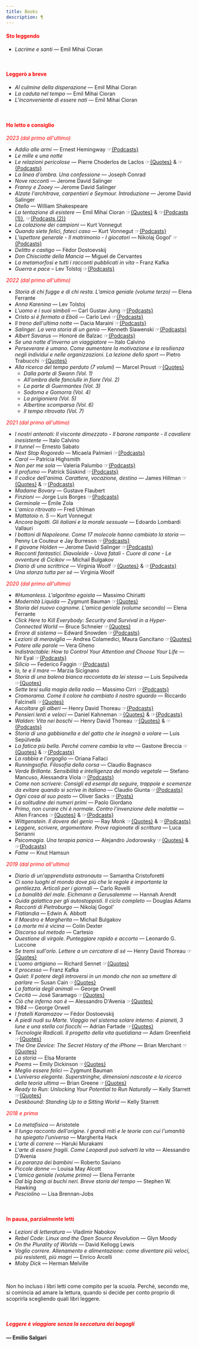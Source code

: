 ```yaml
---
title: Books
description: ¶
---
```


#### <span style="color:red">Sto leggendo</span>

* _Lacrime e santi_ — Emil Mihai Cioran

&nbsp;

#### <span style="color:red">Leggerò a breve</span>

* _Al culmine della disperazione_ — Emil Mihai Cioran
* _La caduta nel tempo_ — Emil Mihai Cioran
* _L'inconveniente di essere nati_ — Emil Mihai Cioran

&nbsp;

#### <span style="color:red">Ho letto e consiglio</span>

<span style="color:red">*2023 (dal primo all'ultimo)*</span>

* _Addio alle armi_ — Ernest Hemingway ☞[{Podcasts}](https://spotifyanchor-web.app.link/e/wjwEQFCxLxb)
* _Le mille e una notte_
* _Le relazioni pericolose_ — Pierre Choderlos de Laclos ☞[{Quotes}](https://miry1919.github.io/hugosite/quote/le-relazioni-pericolose/) & ☞[{Podcasts}](https://spotifyanchor-web.app.link/e/OOsGaFzWvyb)
* _La linea d'ombra. Una confessione_ — Joseph Conrad
* _Nove racconti_ — Jerome David Salinger
* _Franny e Zooey_ — Jerome David Salinger
* _Alzate l'architrave, carpentieri e Seymour. Introduzione_ — Jerome David Salinger
* _Otello_ — William Shakespeare
* _La tentazione di esistere_ — Emil Mihai Cioran ☞[{Quotes}](https://miry1919.github.io/hugosite/quote/la-tentazione-di-esistere/) & ☞[{Podcasts (1)}](https://spotifyanchor-web.app.link/e/wrVvn6c2rzb), ☞[{Podcasts (2)}](https://spotifyanchor-web.app.link/e/NqVxDDJhPzb)
* _La colazione dei campioni_ — Kurt Vonnegut
* _Quando siete felici, fateci caso_ — Kurt Vonnegut ☞[{Podcasts}](https://podcasters.spotify.com/pod/show/miriana-novella7/episodes/111---diretto--e-lui-dice-che-non--un-difetto-e24ec0l)
* _L'ispettore generale - Il matrimonio - I giocatori_ — Nikolaj Gogol’ ☞[{Podcasts}](https://podcasters.spotify.com/pod/show/miriana-novella7/episodes/115--Se-unanima--buona-e-grande--e-ha-un-cuore--allora-pu-ridere-davvero-e2abj8b)
* _Delitto e castigo_ — Fëdor Dostoevskij
* _Don Chisciotte della Mancia_ — Miguel de Cervantes
* _La metamorfosi e tutti i racconti pubblicati in vita_ – Franz Kafka
* _Guerra e pace_ – Lev Tolstoj ☞[{Podcasts}](https://youtu.be/okUvXUdt_KI?si=g3fdcOBxlb8ZRsRP)
&nbsp;

<span style="color:red">*2022 (dal primo all'ultimo)*</span>

* _Storia di chi fugge e di chi resta. L’amica geniale (volume terzo)_ — Elena Ferrante
* _Anna Karenina_ — Lev Tolstoj
* _L'uomo e i suoi simboli_ — Carl Gustav Jung ☞[{Podcasts}](https://anchor.fm/miriana-novella7/episodes/72--I-numeri-sono-prodotti-spontanei-e-autonomi-dellinconscio-e1fau0o)
* _Cristo si è fermato a Eboli_ — Carlo Levi ☞[{Podcasts}](https://anchor.fm/miriana-novella7/episodes/75--Una-che-ragiona--ragiona--ragiona--non-si-ferma-mai-e1gakd3)
* _Il treno dell'ultima notte_ — Dacia Maraini ☞[{Podcasts}](https://anchor.fm/miriana-novella7/episodes/77--Se-non-tiro-gi-il-microfono-e1gv4si)
* _Salinger. La vera storia di un genio_ — Kenneth Slawenski ☞[{Podcasts}](https://anchor.fm/miriana-novella7/episodes/82--Una-cosa-molto-speciale-che-io-sento-e1ii7st)
* _Albert Savarus_ — Honoré de Balzac ☞[{Podcasts}](https://anchor.fm/miriana-novella7/episodes/83--Un-libro-vive-pi-a-lungo-di-una-giovane-donna-e1ispjj)
* _Se una notte d'inverno un viaggiatore_ — Italo Calvino
* _Perseverare è umano. Come aumentare la motivazione e la resilienza negli individui e nelle organizzazioni. La lezione dello sport_ — Pietro Trabucchi ☞[{Quotes}](https://miry1919.github.io/hugosite/quote/perseverare-e-umano/)
* _Alla ricerca del tempo perduto (7 volumi)_ — Marcel Proust ☞[{Quotes}](https://miry1919.github.io/hugosite/quote/alla-ricerca-del-tempo-perduto/)
    * *Dalla parte di Swann (Vol. 1)*
    * *All'ombra delle fanciulle in fiore (Vol. 2)*
    * *La parte di Guermantes (Vol. 3)*
    * *Sodoma e Gomorra (Vol. 4)*
    * *La prigioniera (Vol. 5)*
    * *Albertine scomparsa (Vol. 6)*
    * *Il tempo ritrovato (Vol. 7)*
&nbsp;

<span style="color:red">*2021 (dal primo all'ultimo)*</span>

* _I nostri antenati: Il visconte dimezzato - Il barone rampante - Il cavaliere inesistente_ — Italo Calvino
* _Il tunnel_ — Ernesto Sabato
* _Next Stop Rogoredo_ — Micaela Palmieri ☞[{Podcasts}](https://anchor.fm/miriana-novella7/episodes/45--Lamore--almeno-in-teoria--era-una-sorta-di-follia-gioiosa-er74es)
* _Carol_ — Patricia Highsmith
* _Non per me sola_  — Valeria Palumbo ☞[{Podcasts}](https://anchor.fm/miriana-novella7/episodes/48--Non-ci-sono-i-pezzi-di-ricambio-et4uni)
* _Il profumo_ — Patrick Süskind ☞[{Podcasts}](https://anchor.fm/miriana-novella7/episodes/49--Il-genio-pu-essere-confinato-dentro-un-guscio-di-noce-etp4nt)
* _Il codice dell'anima. Carattere, vocazione, destino_ — James Hillman ☞[{Quotes}](https://miry1919.github.io/hugosite/quote/il-codice-dellanima/)  & ☞[{Podcasts}](https://anchor.fm/miriana-novella7/episodes/Ci-che-conta--la-passione-e1044l6)
* _Madame Bovary_ — Gustave Flaubert
* _Finzioni_ — Jorge Luis Borges ☞[{Podcasts}](https://anchor.fm/miriana-novella7/episodes/63--Chi--che-vuole-i-fiori--da-morto--Nessuno-e18kgs9)
* _Germinale_ — Émile Zola
* _L'amico ritrovato_ — Fred Uhlman
* _Mattatoio n. 5_ — Kurt Vonnegut
* _Ancora bigotti. Gli italiani e la morale sessuale_ — Edoardo Lombardi Vallauri
* _I bottoni di Napoleone. Come 17 molecole hanno cambiato la storia_ — Penny Le Couteur e Jay Burreson ☞[{Podcasts}](https://anchor.fm/miriana-novella7/episodes/60--Una-puntata-internazionale-e17iirj)
* _Il giovane Holden_ — Jerome David Salinger ☞[{Podcasts}](https://anchor.fm/miriana-novella7/episodes/63--Chi--che-vuole-i-fiori--da-morto--Nessuno-e18kgs9)
* _Racconti fantastici. Diavoleide - Uova fatali - Cuore di cane - Le avventure di Cicikov_ — Michail Bulgakov
* _Diario di una scrittrice_ — Virginia Woolf ☞[{Quotes}](https://miry1919.github.io/hugosite/quote/diario-di-una-scrittrice/) & ☞[{Podcasts}](https://anchor.fm/miriana-novella7/episodes/71--Questa-funge-un-po-da-seconda-introduzione-BONUS-e1chv4r)
* _Una stanza tutta per sé_ — Virginia Woolf
&nbsp;

<span style="color:red">*2020 (dal primo all'ultimo)*</span>

* _#Humanless. L'algoritmo egoista_ — Massimo Chiriatti
* _Modernità Liquida_ — Zygmunt Bauman ☞[{Quotes}](https://miry1919.github.io/hugosite/quote/modernita-liquida/)
* _Storia del nuovo cognome. L'amica geniale (volume secondo)_ — Elena Ferrante
* _Click Here to Kill Everybody: Security and Survival in a Hyper-Connected World_ — Bruce Schneier ☞[{Quotes}](https://miry1919.github.io/hugosite/quote/click-here-to-kill-everybody/)
* _Errore di sistema_ — Edward Snowden ☞[{Podcasts}](https://anchor.fm/miriana-novella7/episodes/Provate--cambiate--cambiate-sempre-le-cose-che-fate-eampug)
* _Lezioni di meraviglia_ — Andrea Colamedici, Maura Gancitano ☞[{Quotes}](https://miry1919.github.io/hugosite/quote/lezioni-di-meraviglia/)
* _Potere alle parole_ — Vera Gheno
* _Indistractable: How to Control Your Attention and Choose Your Life_ — Nir Eyal ☞[{Podcasts}](https://anchor.fm/miriana-novella7/episodes/Tutto-parte-dal-nostro-cervello-eb1oku)
* _Silicio_ — Federico Faggin ☞[{Podcasts}](https://anchor.fm/miriana-novella7/episodes/Amore--disciplina--passione-e-coraggio-eb6kr4)
* _Io, te e il mare_ — Marzia Sicignano
* _Storia di una balena bianca raccontata da lei stessa_ — Luis Sepúlveda ☞[{Quotes}](https://miry1919.github.io/hugosite/quote/storia-di-una-balena-bianca-raccontata-da-lei-stessa/)
* _Sette tesi sulla magia della radio_ — Massimo Cirri ☞[{Podcasts}](https://anchor.fm/miriana-novella7/episodes/Urla-e-pianti--sconforto--fame-di-latte--voglia-di-qualcosa-che-non-c-ebi479)
* _Cromorama. Come il colore ha cambiato il nostro sguardo_ — Riccardo Falcinelli ☞[{Quotes}](https://miry1919.github.io/hugosite/quote/cromorama/)
* _Ascoltare gli alberi_ — Henry David Thoreau ☞[{Podcasts}](https://anchor.fm/miriana-novella7/episodes/Quanta-potenza-ha-il-silenzio-ed01gj)
* _Pensieri lenti e veloci_ — Daniel Kahneman ☞[{Quotes}](https://miry1919.github.io/hugosite/quote/pensieri-lenti-e-veloci/) & ☞[{Podcasts}](https://anchor.fm/miriana-novella7/episodes/Non-si-sarebbe-vista-la-fatica-eceofh)
* _Walden: Vita nei boschi_ — Henry David Thoreau ☞[{Quotes}](https://miry1919.github.io/hugosite/quote/walden/) & ☞[{Podcasts}](https://anchor.fm/miriana-novella7/episodes/Parecchie-vite-parallele-ee7nke)
* _Storia di una gabbianella e del gatto che le insegnò a volare_ — Luis Sepúlveda
* _La fatica più bella. Perché correre cambia la vita_ — Gastone Breccia ☞[{Quotes}](https://miry1919.github.io/hugosite/quote/la-fatica-piu-bella/) & ☞[{Podcasts}](https://anchor.fm/miriana-novella7/episodes/La-vita-non--mai-semplice-e-non-ci-sono-scorciatoie-ees23p)
* _La rabbia e l'orgoglio_ — Oriana Fallaci
* _Runningsofia. Filosofia della corsa_ — Claudio Bagnasco
* _Verde Brillante. Sensibilità e intelligenza del mondo vegetale_ — Stefano Mancuso, Alessandra Viola ☞[{Podcasts}](https://anchor.fm/miriana-novella7/episodes/Non-capiamo-perch-ci-fa-soffrire-cos-efnop8)
* _Come non scrivere: Consigli ed esempi da seguire, trappole e scemenze da evitare quando si scrive in italiano_ — Claudio Giunta ☞[{Podcasts}](https://anchor.fm/miriana-novella7/episodes/Un-po-di-brio-nella-conversazione-egmih4)
* _Ogni cosa al suo posto_ — Oliver Sacks ☞[{Posts}](https://miry1919.github.io/hugosite/post/un-estate-di-follia/)
* _La solitudine dei numeri primi_ — Paolo Giordano
* _Primo, non curare chi è normale. Contro l'invenzione delle malattie_ — Allen Frances ☞[{Quotes}](https://miry1919.github.io/hugosite/quote/primo-non-curare-chi-e-normale/) & ☞[{Podcasts}](https://anchor.fm/miriana-novella7/episodes/E-allora-andiamo--partiamo-ej8j9l)
* _Wittgenstein. Il dovere del genio_ — Ray Monk ☞[{Quotes}](https://miry1919.github.io/hugosite/quote/wittgenstein/) & ☞[{Podcasts}](https://anchor.fm/miriana-novella7/episodes/Grazie-allamore-ek9qnj)
* _Leggere, scrivere, argomentare. Prove ragionate di scrittura_ — Luca Serianni
* _Psicomagia. Una terapia panica_ — Alejandro Jodorowsky ☞[{Quotes}](https://miry1919.github.io/hugosite/quote/psicomagia/) & ☞[{Podcasts}](https://anchor.fm/miriana-novella7/episodes/Siamo-uniti-da-fili-segreti-en5o53)
* _Fame_ — Knut Hamsun
&nbsp;

<span style="color:red">*2019 (dal primo all'ultimo)*</span>

* _Diario di un'apprendista astronauta_ — Samantha Cristoforetti
* _Ci sono luoghi al mondo dove più che le regole è importante la gentilezza. Articoli per i giornali_ — Carlo Rovelli
* _La banalità del male. Eichmann a Gerusalemme_ — Hannah Arendt
* _Guida galattica per gli autostoppisti. Il ciclo completo_ — Douglas Adams
* _Racconti di Pietroburgo_ — Nikolaj Gogol'
* _Flatlandia_ — Edwin A. Abbott
* _Il Maestro e Margherita_ — Michail Bulgakov
* _La morte mi è vicina_ — Colin Dexter
* _Discorso sul metodo_ — Cartesio
* _Questione di virgole. Punteggiare rapido e accorto_ — Leonardo G. Luccone
* _Se tremi sull'orlo. Lettere a un cercatore di sé_ — Henry David Thoreau ☞[{Quotes}](https://miry1919.github.io/hugosite/quote/se-tremi-sullorlo/)
* _L'uomo artigiano_ — Richard Sennet ☞[{Quotes}](https://miry1919.github.io/hugosite/quote/luomo-artigiano/)
* _Il processo_ — Franz Kafka
* _Quiet: Il potere degli introversi in un mondo che non sa smettere di parlare_ — Susan Cain ☞[{Quotes}](https://miry1919.github.io/hugosite/quote/quiet/)
* _La fattoria degli animali_ — George Orwell
* _Cecità_ — José Saramago ☞[{Quotes}](https://miry1919.github.io/hugosite/quote/cecita/)
* _Ciò che inferno non è_ — Alessandro D'Avenia ☞[{Quotes}](https://miry1919.github.io/hugosite/quote/cio-che-inferno-non-e/)
* _1984_ — George Orwell
* _I fratelli Karamazov_ — Fëdor Dostoevskij
* _A piedi nudi su Marte. Viaggio nel sistema solare interno: 4 pianeti, 3 lune e una stella coi fiocchi_ — Adrian Fartade ☞[{Quotes}](https://miry1919.github.io/hugosite/quote/a-piedi-nudi-su-marte/)
* _Tecnologie Radicali. Il progetto della vita quotidiana_ — Adam Greenfield ☞[{Quotes}](https://miry1919.github.io/hugosite/quote/tecnologie-radicali/)
* _The One Device: The Secret History of the iPhone_ — Brian Merchant ☞[{Quotes}](https://miry1919.github.io/hugosite/quote/the-one-device/)
* _La storia_ — Elsa Morante
* _Poems_ — Emily Dickinson ☞[{Quotes}](https://miry1919.github.io/hugosite/quote/emily-dickinson/)
* _Meglio essere felici_ — Zygmunt Bauman
* _L'universo elegante. Superstringhe, dimensioni nascoste e la ricerca della teoria ultima_ — Brian Greene ☞[{Quotes}](https://miry1919.github.io/hugosite/quote/luniverso-elegante/)
* _Ready to Run: Unlocking Your Potential to Run Naturally_ — Kelly Starrett ☞[{Quotes}](https://miry1919.github.io/hugosite/quote/ready-to-run/)
* _Deskbound: Standing Up to a Sitting World_ — Kelly Starrett
&nbsp;

<span style="color:red">*2018 e prima*</span>

* _La metafisica_ — Aristotele
* _Il lungo racconto dell'origine. I grandi miti e le teorie con cui l'umanità ha spiegato l'universo_ — Margherita Hack
* _L'arte di correre_ — Haruki Murakami
* _L'arte di essere fragili. Come Leopardi può salvarti la vita_ — Alessandro D'Avenia
* _La paranza dei bambini_ — Roberto Saviano
* _Piccole donne_ — Louisa May Alcott
* _L'amica geniale (volume primo)_ — Elena Ferrante
* _Dal big bang ai buchi neri. Breve storia del tempo_ — Stephen W. Hawking
* _Pesciolino_ — Lisa Brennan-Jobs

&nbsp;

#### <span style="color:red">In pausa, parzialmente letti</span>
* _Lezioni di letteratura_ — Vladimir Nabokov
* _Rebel Code: Linux and the Open Source Revolution_ — Glyn Moody
* _On the Plurality of Worlds_ — David Kellogg Lewis
* _Voglio correre. Allenamento e alimentazione: come diventare più veloci, più resistenti, più magri_ — Enrico Arcelli
* _Moby Dick_ — Herman Melville

&nbsp;

Non ho incluso i libri letti come compito per la scuola. Perché, secondo me, si comincia ad amare la lettura, quando si decide per conto proprio di scoprirla scegliendo quali libri leggere.

&nbsp;

#### <span style="color:red">_Leggere è viaggiare senza la seccatura dei bagagli_</span>

#### — Emilio Salgari
